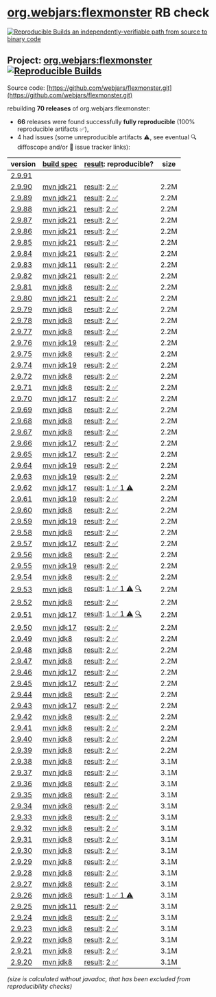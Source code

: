 [org.webjars:flexmonster](https://central.sonatype.com/artifact/org.webjars/flexmonster/versions) RB check
=======

[![Reproducible Builds](https://reproducible-builds.org/images/logos/rb.svg) an independently-verifiable path from source to binary code](https://reproducible-builds.org/)

## Project: [org.webjars:flexmonster](https://central.sonatype.com/artifact/org.webjars/flexmonster/versions) [![Reproducible Builds](https://img.shields.io/endpoint?url=https://raw.githubusercontent.com/jvm-repo-rebuild/reproducible-central/master/content/org/webjars/flexmonster/badge.json)](https://github.com/jvm-repo-rebuild/reproducible-central/blob/master/content/org/webjars/flexmonster/README.md)

Source code: [https://github.com/webjars/flexmonster.git](https://github.com/webjars/flexmonster.git)

rebuilding **70 releases** of org.webjars:flexmonster:
- **66** releases were found successfully **fully reproducible** (100% reproducible artifacts :white_check_mark:),
- 4 had issues (some unreproducible artifacts :warning:, see eventual :mag: diffoscope and/or :memo: issue tracker links):

| version | [build spec](/BUILDSPEC.md) | [result](https://reproducible-builds.org/docs/jvm/): reproducible? | size |
| -- | --------- | ------ | -- |
| [2.9.91](https://central.sonatype.com/artifact/org.webjars/flexmonster/2.9.91/pom) | | | |
| [2.9.90](https://central.sonatype.com/artifact/org.webjars/flexmonster/2.9.90/pom) | [mvn jdk21](flexmonster-2.9.90.buildspec) | [result](flexmonster-2.9.90.buildinfo): [2 :white_check_mark: ](flexmonster-2.9.90.buildcompare) | 2.2M |
| [2.9.89](https://central.sonatype.com/artifact/org.webjars/flexmonster/2.9.89/pom) | [mvn jdk21](flexmonster-2.9.89.buildspec) | [result](flexmonster-2.9.89.buildinfo): [2 :white_check_mark: ](flexmonster-2.9.89.buildcompare) | 2.2M |
| [2.9.88](https://central.sonatype.com/artifact/org.webjars/flexmonster/2.9.88/pom) | [mvn jdk21](flexmonster-2.9.88.buildspec) | [result](flexmonster-2.9.88.buildinfo): [2 :white_check_mark: ](flexmonster-2.9.88.buildcompare) | 2.2M |
| [2.9.87](https://central.sonatype.com/artifact/org.webjars/flexmonster/2.9.87/pom) | [mvn jdk21](flexmonster-2.9.87.buildspec) | [result](flexmonster-2.9.87.buildinfo): [2 :white_check_mark: ](flexmonster-2.9.87.buildcompare) | 2.2M |
| [2.9.86](https://central.sonatype.com/artifact/org.webjars/flexmonster/2.9.86/pom) | [mvn jdk21](flexmonster-2.9.86.buildspec) | [result](flexmonster-2.9.86.buildinfo): [2 :white_check_mark: ](flexmonster-2.9.86.buildcompare) | 2.2M |
| [2.9.85](https://central.sonatype.com/artifact/org.webjars/flexmonster/2.9.85/pom) | [mvn jdk21](flexmonster-2.9.85.buildspec) | [result](flexmonster-2.9.85.buildinfo): [2 :white_check_mark: ](flexmonster-2.9.85.buildcompare) | 2.2M |
| [2.9.84](https://central.sonatype.com/artifact/org.webjars/flexmonster/2.9.84/pom) | [mvn jdk21](flexmonster-2.9.84.buildspec) | [result](flexmonster-2.9.84.buildinfo): [2 :white_check_mark: ](flexmonster-2.9.84.buildcompare) | 2.2M |
| [2.9.83](https://central.sonatype.com/artifact/org.webjars/flexmonster/2.9.83/pom) | [mvn jdk11](flexmonster-2.9.83.buildspec) | [result](flexmonster-2.9.83.buildinfo): [2 :white_check_mark: ](flexmonster-2.9.83.buildcompare) | 2.2M |
| [2.9.82](https://central.sonatype.com/artifact/org.webjars/flexmonster/2.9.82/pom) | [mvn jdk21](flexmonster-2.9.82.buildspec) | [result](flexmonster-2.9.82.buildinfo): [2 :white_check_mark: ](flexmonster-2.9.82.buildcompare) | 2.2M |
| [2.9.81](https://central.sonatype.com/artifact/org.webjars/flexmonster/2.9.81/pom) | [mvn jdk8](flexmonster-2.9.81.buildspec) | [result](flexmonster-2.9.81.buildinfo): [2 :white_check_mark: ](flexmonster-2.9.81.buildcompare) | 2.2M |
| [2.9.80](https://central.sonatype.com/artifact/org.webjars/flexmonster/2.9.80/pom) | [mvn jdk21](flexmonster-2.9.80.buildspec) | [result](flexmonster-2.9.80.buildinfo): [2 :white_check_mark: ](flexmonster-2.9.80.buildcompare) | 2.2M |
| [2.9.79](https://central.sonatype.com/artifact/org.webjars/flexmonster/2.9.79/pom) | [mvn jdk8](flexmonster-2.9.79.buildspec) | [result](flexmonster-2.9.79.buildinfo): [2 :white_check_mark: ](flexmonster-2.9.79.buildcompare) | 2.2M |
| [2.9.78](https://central.sonatype.com/artifact/org.webjars/flexmonster/2.9.78/pom) | [mvn jdk8](flexmonster-2.9.78.buildspec) | [result](flexmonster-2.9.78.buildinfo): [2 :white_check_mark: ](flexmonster-2.9.78.buildcompare) | 2.2M |
| [2.9.77](https://central.sonatype.com/artifact/org.webjars/flexmonster/2.9.77/pom) | [mvn jdk8](flexmonster-2.9.77.buildspec) | [result](flexmonster-2.9.77.buildinfo): [2 :white_check_mark: ](flexmonster-2.9.77.buildcompare) | 2.2M |
| [2.9.76](https://central.sonatype.com/artifact/org.webjars/flexmonster/2.9.76/pom) | [mvn jdk19](flexmonster-2.9.76.buildspec) | [result](flexmonster-2.9.76.buildinfo): [2 :white_check_mark: ](flexmonster-2.9.76.buildcompare) | 2.2M |
| [2.9.75](https://central.sonatype.com/artifact/org.webjars/flexmonster/2.9.75/pom) | [mvn jdk8](flexmonster-2.9.75.buildspec) | [result](flexmonster-2.9.75.buildinfo): [2 :white_check_mark: ](flexmonster-2.9.75.buildcompare) | 2.2M |
| [2.9.74](https://central.sonatype.com/artifact/org.webjars/flexmonster/2.9.74/pom) | [mvn jdk19](flexmonster-2.9.74.buildspec) | [result](flexmonster-2.9.74.buildinfo): [2 :white_check_mark: ](flexmonster-2.9.74.buildcompare) | 2.2M |
| [2.9.72](https://central.sonatype.com/artifact/org.webjars/flexmonster/2.9.72/pom) | [mvn jdk8](flexmonster-2.9.72.buildspec) | [result](flexmonster-2.9.72.buildinfo): [2 :white_check_mark: ](flexmonster-2.9.72.buildcompare) | 2.2M |
| [2.9.71](https://central.sonatype.com/artifact/org.webjars/flexmonster/2.9.71/pom) | [mvn jdk8](flexmonster-2.9.71.buildspec) | [result](flexmonster-2.9.71.buildinfo): [2 :white_check_mark: ](flexmonster-2.9.71.buildcompare) | 2.2M |
| [2.9.70](https://central.sonatype.com/artifact/org.webjars/flexmonster/2.9.70/pom) | [mvn jdk17](flexmonster-2.9.70.buildspec) | [result](flexmonster-2.9.70.buildinfo): [2 :white_check_mark: ](flexmonster-2.9.70.buildcompare) | 2.2M |
| [2.9.69](https://central.sonatype.com/artifact/org.webjars/flexmonster/2.9.69/pom) | [mvn jdk8](flexmonster-2.9.69.buildspec) | [result](flexmonster-2.9.69.buildinfo): [2 :white_check_mark: ](flexmonster-2.9.69.buildcompare) | 2.2M |
| [2.9.68](https://central.sonatype.com/artifact/org.webjars/flexmonster/2.9.68/pom) | [mvn jdk8](flexmonster-2.9.68.buildspec) | [result](flexmonster-2.9.68.buildinfo): [2 :white_check_mark: ](flexmonster-2.9.68.buildcompare) | 2.2M |
| [2.9.67](https://central.sonatype.com/artifact/org.webjars/flexmonster/2.9.67/pom) | [mvn jdk8](flexmonster-2.9.67.buildspec) | [result](flexmonster-2.9.67.buildinfo): [2 :white_check_mark: ](flexmonster-2.9.67.buildcompare) | 2.2M |
| [2.9.66](https://central.sonatype.com/artifact/org.webjars/flexmonster/2.9.66/pom) | [mvn jdk17](flexmonster-2.9.66.buildspec) | [result](flexmonster-2.9.66.buildinfo): [2 :white_check_mark: ](flexmonster-2.9.66.buildcompare) | 2.2M |
| [2.9.65](https://central.sonatype.com/artifact/org.webjars/flexmonster/2.9.65/pom) | [mvn jdk17](flexmonster-2.9.65.buildspec) | [result](flexmonster-2.9.65.buildinfo): [2 :white_check_mark: ](flexmonster-2.9.65.buildcompare) | 2.2M |
| [2.9.64](https://central.sonatype.com/artifact/org.webjars/flexmonster/2.9.64/pom) | [mvn jdk19](flexmonster-2.9.64.buildspec) | [result](flexmonster-2.9.64.buildinfo): [2 :white_check_mark: ](flexmonster-2.9.64.buildcompare) | 2.2M |
| [2.9.63](https://central.sonatype.com/artifact/org.webjars/flexmonster/2.9.63/pom) | [mvn jdk19](flexmonster-2.9.63.buildspec) | [result](flexmonster-2.9.63.buildinfo): [2 :white_check_mark: ](flexmonster-2.9.63.buildcompare) | 2.2M |
| [2.9.62](https://central.sonatype.com/artifact/org.webjars/flexmonster/2.9.62/pom) | [mvn jdk17](flexmonster-2.9.62.buildspec) | [result](flexmonster-2.9.62.buildinfo): [1 :white_check_mark:  1 :warning:](flexmonster-2.9.62.buildcompare) | 2.2M |
| [2.9.61](https://central.sonatype.com/artifact/org.webjars/flexmonster/2.9.61/pom) | [mvn jdk19](flexmonster-2.9.61.buildspec) | [result](flexmonster-2.9.61.buildinfo): [2 :white_check_mark: ](flexmonster-2.9.61.buildcompare) | 2.2M |
| [2.9.60](https://central.sonatype.com/artifact/org.webjars/flexmonster/2.9.60/pom) | [mvn jdk8](flexmonster-2.9.60.buildspec) | [result](flexmonster-2.9.60.buildinfo): [2 :white_check_mark: ](flexmonster-2.9.60.buildcompare) | 2.2M |
| [2.9.59](https://central.sonatype.com/artifact/org.webjars/flexmonster/2.9.59/pom) | [mvn jdk19](flexmonster-2.9.59.buildspec) | [result](flexmonster-2.9.59.buildinfo): [2 :white_check_mark: ](flexmonster-2.9.59.buildcompare) | 2.2M |
| [2.9.58](https://central.sonatype.com/artifact/org.webjars/flexmonster/2.9.58/pom) | [mvn jdk8](flexmonster-2.9.58.buildspec) | [result](flexmonster-2.9.58.buildinfo): [2 :white_check_mark: ](flexmonster-2.9.58.buildcompare) | 2.2M |
| [2.9.57](https://central.sonatype.com/artifact/org.webjars/flexmonster/2.9.57/pom) | [mvn jdk17](flexmonster-2.9.57.buildspec) | [result](flexmonster-2.9.57.buildinfo): [2 :white_check_mark: ](flexmonster-2.9.57.buildcompare) | 2.2M |
| [2.9.56](https://central.sonatype.com/artifact/org.webjars/flexmonster/2.9.56/pom) | [mvn jdk8](flexmonster-2.9.56.buildspec) | [result](flexmonster-2.9.56.buildinfo): [2 :white_check_mark: ](flexmonster-2.9.56.buildcompare) | 2.2M |
| [2.9.55](https://central.sonatype.com/artifact/org.webjars/flexmonster/2.9.55/pom) | [mvn jdk19](flexmonster-2.9.55.buildspec) | [result](flexmonster-2.9.55.buildinfo): [2 :white_check_mark: ](flexmonster-2.9.55.buildcompare) | 2.2M |
| [2.9.54](https://central.sonatype.com/artifact/org.webjars/flexmonster/2.9.54/pom) | [mvn jdk8](flexmonster-2.9.54.buildspec) | [result](flexmonster-2.9.54.buildinfo): [2 :white_check_mark: ](flexmonster-2.9.54.buildcompare) | 2.2M |
| [2.9.53](https://central.sonatype.com/artifact/org.webjars/flexmonster/2.9.53/pom) | [mvn jdk8](flexmonster-2.9.53.buildspec) | [result](flexmonster-2.9.53.buildinfo): [1 :white_check_mark:  1 :warning:](flexmonster-2.9.53.buildcompare) [:mag:](flexmonster-2.9.53.diffoscope) | 2.2M |
| [2.9.52](https://central.sonatype.com/artifact/org.webjars/flexmonster/2.9.52/pom) | [mvn jdk8](flexmonster-2.9.52.buildspec) | [result](flexmonster-2.9.52.buildinfo): [2 :white_check_mark: ](flexmonster-2.9.52.buildcompare) | 2.2M |
| [2.9.51](https://central.sonatype.com/artifact/org.webjars/flexmonster/2.9.51/pom) | [mvn jdk17](flexmonster-2.9.51.buildspec) | [result](flexmonster-2.9.51.buildinfo): [1 :white_check_mark:  1 :warning:](flexmonster-2.9.51.buildcompare) [:mag:](flexmonster-2.9.51.diffoscope) | 2.2M |
| [2.9.50](https://central.sonatype.com/artifact/org.webjars/flexmonster/2.9.50/pom) | [mvn jdk17](flexmonster-2.9.50.buildspec) | [result](flexmonster-2.9.50.buildinfo): [2 :white_check_mark: ](flexmonster-2.9.50.buildcompare) | 2.2M |
| [2.9.49](https://central.sonatype.com/artifact/org.webjars/flexmonster/2.9.49/pom) | [mvn jdk8](flexmonster-2.9.49.buildspec) | [result](flexmonster-2.9.49.buildinfo): [2 :white_check_mark: ](flexmonster-2.9.49.buildcompare) | 2.2M |
| [2.9.48](https://central.sonatype.com/artifact/org.webjars/flexmonster/2.9.48/pom) | [mvn jdk8](flexmonster-2.9.48.buildspec) | [result](flexmonster-2.9.48.buildinfo): [2 :white_check_mark: ](flexmonster-2.9.48.buildcompare) | 2.2M |
| [2.9.47](https://central.sonatype.com/artifact/org.webjars/flexmonster/2.9.47/pom) | [mvn jdk8](flexmonster-2.9.47.buildspec) | [result](flexmonster-2.9.47.buildinfo): [2 :white_check_mark: ](flexmonster-2.9.47.buildcompare) | 2.2M |
| [2.9.46](https://central.sonatype.com/artifact/org.webjars/flexmonster/2.9.46/pom) | [mvn jdk17](flexmonster-2.9.46.buildspec) | [result](flexmonster-2.9.46.buildinfo): [2 :white_check_mark: ](flexmonster-2.9.46.buildcompare) | 2.2M |
| [2.9.45](https://central.sonatype.com/artifact/org.webjars/flexmonster/2.9.45/pom) | [mvn jdk17](flexmonster-2.9.45.buildspec) | [result](flexmonster-2.9.45.buildinfo): [2 :white_check_mark: ](flexmonster-2.9.45.buildcompare) | 2.2M |
| [2.9.44](https://central.sonatype.com/artifact/org.webjars/flexmonster/2.9.44/pom) | [mvn jdk8](flexmonster-2.9.44.buildspec) | [result](flexmonster-2.9.44.buildinfo): [2 :white_check_mark: ](flexmonster-2.9.44.buildcompare) | 2.2M |
| [2.9.43](https://central.sonatype.com/artifact/org.webjars/flexmonster/2.9.43/pom) | [mvn jdk17](flexmonster-2.9.43.buildspec) | [result](flexmonster-2.9.43.buildinfo): [2 :white_check_mark: ](flexmonster-2.9.43.buildcompare) | 2.2M |
| [2.9.42](https://central.sonatype.com/artifact/org.webjars/flexmonster/2.9.42/pom) | [mvn jdk8](flexmonster-2.9.42.buildspec) | [result](flexmonster-2.9.42.buildinfo): [2 :white_check_mark: ](flexmonster-2.9.42.buildcompare) | 2.2M |
| [2.9.41](https://central.sonatype.com/artifact/org.webjars/flexmonster/2.9.41/pom) | [mvn jdk8](flexmonster-2.9.41.buildspec) | [result](flexmonster-2.9.41.buildinfo): [2 :white_check_mark: ](flexmonster-2.9.41.buildcompare) | 2.2M |
| [2.9.40](https://central.sonatype.com/artifact/org.webjars/flexmonster/2.9.40/pom) | [mvn jdk8](flexmonster-2.9.40.buildspec) | [result](flexmonster-2.9.40.buildinfo): [2 :white_check_mark: ](flexmonster-2.9.40.buildcompare) | 2.2M |
| [2.9.39](https://central.sonatype.com/artifact/org.webjars/flexmonster/2.9.39/pom) | [mvn jdk8](flexmonster-2.9.39.buildspec) | [result](flexmonster-2.9.39.buildinfo): [2 :white_check_mark: ](flexmonster-2.9.39.buildcompare) | 2.2M |
| [2.9.38](https://central.sonatype.com/artifact/org.webjars/flexmonster/2.9.38/pom) | [mvn jdk8](flexmonster-2.9.38.buildspec) | [result](flexmonster-2.9.38.buildinfo): [2 :white_check_mark: ](flexmonster-2.9.38.buildcompare) | 3.1M |
| [2.9.37](https://central.sonatype.com/artifact/org.webjars/flexmonster/2.9.37/pom) | [mvn jdk8](flexmonster-2.9.37.buildspec) | [result](flexmonster-2.9.37.buildinfo): [2 :white_check_mark: ](flexmonster-2.9.37.buildcompare) | 3.1M |
| [2.9.36](https://central.sonatype.com/artifact/org.webjars/flexmonster/2.9.36/pom) | [mvn jdk8](flexmonster-2.9.36.buildspec) | [result](flexmonster-2.9.36.buildinfo): [2 :white_check_mark: ](flexmonster-2.9.36.buildcompare) | 3.1M |
| [2.9.35](https://central.sonatype.com/artifact/org.webjars/flexmonster/2.9.35/pom) | [mvn jdk8](flexmonster-2.9.35.buildspec) | [result](flexmonster-2.9.35.buildinfo): [2 :white_check_mark: ](flexmonster-2.9.35.buildcompare) | 3.1M |
| [2.9.34](https://central.sonatype.com/artifact/org.webjars/flexmonster/2.9.34/pom) | [mvn jdk8](flexmonster-2.9.34.buildspec) | [result](flexmonster-2.9.34.buildinfo): [2 :white_check_mark: ](flexmonster-2.9.34.buildcompare) | 3.1M |
| [2.9.33](https://central.sonatype.com/artifact/org.webjars/flexmonster/2.9.33/pom) | [mvn jdk8](flexmonster-2.9.33.buildspec) | [result](flexmonster-2.9.33.buildinfo): [2 :white_check_mark: ](flexmonster-2.9.33.buildcompare) | 3.1M |
| [2.9.32](https://central.sonatype.com/artifact/org.webjars/flexmonster/2.9.32/pom) | [mvn jdk8](flexmonster-2.9.32.buildspec) | [result](flexmonster-2.9.32.buildinfo): [2 :white_check_mark: ](flexmonster-2.9.32.buildcompare) | 3.1M |
| [2.9.31](https://central.sonatype.com/artifact/org.webjars/flexmonster/2.9.31/pom) | [mvn jdk8](flexmonster-2.9.31.buildspec) | [result](flexmonster-2.9.31.buildinfo): [2 :white_check_mark: ](flexmonster-2.9.31.buildcompare) | 3.1M |
| [2.9.30](https://central.sonatype.com/artifact/org.webjars/flexmonster/2.9.30/pom) | [mvn jdk8](flexmonster-2.9.30.buildspec) | [result](flexmonster-2.9.30.buildinfo): [2 :white_check_mark: ](flexmonster-2.9.30.buildcompare) | 3.1M |
| [2.9.29](https://central.sonatype.com/artifact/org.webjars/flexmonster/2.9.29/pom) | [mvn jdk8](flexmonster-2.9.29.buildspec) | [result](flexmonster-2.9.29.buildinfo): [2 :white_check_mark: ](flexmonster-2.9.29.buildcompare) | 3.1M |
| [2.9.28](https://central.sonatype.com/artifact/org.webjars/flexmonster/2.9.28/pom) | [mvn jdk8](flexmonster-2.9.28.buildspec) | [result](flexmonster-2.9.28.buildinfo): [2 :white_check_mark: ](flexmonster-2.9.28.buildcompare) | 3.1M |
| [2.9.27](https://central.sonatype.com/artifact/org.webjars/flexmonster/2.9.27/pom) | [mvn jdk8](flexmonster-2.9.27.buildspec) | [result](flexmonster-2.9.27.buildinfo): [2 :white_check_mark: ](flexmonster-2.9.27.buildcompare) | 3.1M |
| [2.9.26](https://central.sonatype.com/artifact/org.webjars/flexmonster/2.9.26/pom) | [mvn jdk8](flexmonster-2.9.26.buildspec) | [result](flexmonster-2.9.26.buildinfo): [1 :white_check_mark:  1 :warning:](flexmonster-2.9.26.buildcompare) | 3.1M |
| [2.9.25](https://central.sonatype.com/artifact/org.webjars/flexmonster/2.9.25/pom) | [mvn jdk11](flexmonster-2.9.25.buildspec) | [result](flexmonster-2.9.25.buildinfo): [2 :white_check_mark: ](flexmonster-2.9.25.buildcompare) | 3.1M |
| [2.9.24](https://central.sonatype.com/artifact/org.webjars/flexmonster/2.9.24/pom) | [mvn jdk8](flexmonster-2.9.24.buildspec) | [result](flexmonster-2.9.24.buildinfo): [2 :white_check_mark: ](flexmonster-2.9.24.buildcompare) | 3.1M |
| [2.9.23](https://central.sonatype.com/artifact/org.webjars/flexmonster/2.9.23/pom) | [mvn jdk8](flexmonster-2.9.23.buildspec) | [result](flexmonster-2.9.23.buildinfo): [2 :white_check_mark: ](flexmonster-2.9.23.buildcompare) | 3.1M |
| [2.9.22](https://central.sonatype.com/artifact/org.webjars/flexmonster/2.9.22/pom) | [mvn jdk8](flexmonster-2.9.22.buildspec) | [result](flexmonster-2.9.22.buildinfo): [2 :white_check_mark: ](flexmonster-2.9.22.buildcompare) | 3.1M |
| [2.9.21](https://central.sonatype.com/artifact/org.webjars/flexmonster/2.9.21/pom) | [mvn jdk8](flexmonster-2.9.21.buildspec) | [result](flexmonster-2.9.21.buildinfo): [2 :white_check_mark: ](flexmonster-2.9.21.buildcompare) | 3.1M |
| [2.9.20](https://central.sonatype.com/artifact/org.webjars/flexmonster/2.9.20/pom) | [mvn jdk8](flexmonster-2.9.20.buildspec) | [result](flexmonster-2.9.20.buildinfo): [2 :white_check_mark: ](flexmonster-2.9.20.buildcompare) | 3.1M |

<i>(size is calculated without javadoc, that has been excluded from reproducibility checks)</i>
